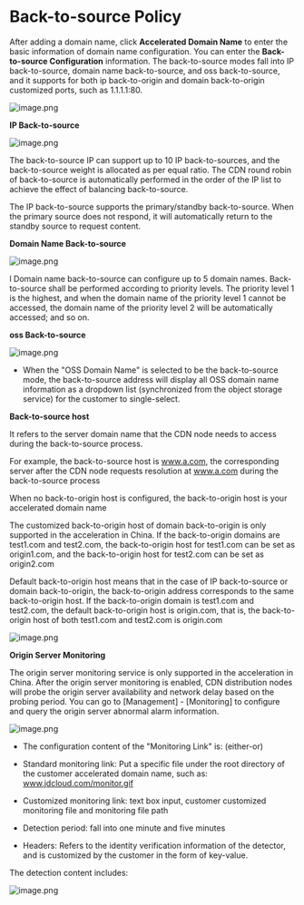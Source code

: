# Back-to-source Policy

After adding a domain name, click **Accelerated Domain Name** to enter the basic information of domain name configuration. You can enter the **Back-to-source Configuration** information. The back-to-source modes fall into IP back-to-source, domain name back-to-source, and oss back-to-source, and it supports for both ip back-to-origin and domain back-to-origin customized ports, such as 1.1.1.1:80.

![image.png](https://img1.jcloudcs.com/cms/cf317c03-b662-4a37-a564-cee61f253fa220180118102313.png)                                               

**IP Back-to-source**

![image.png](https://github.com/jdcloudcom/cn/blob/cdn-new/image/CDN/IP%E5%9B%9E%E6%BA%90.jpg)

The back-to-source IP can support up to 10 IP back-to-sources, and the back-to-source weight is allocated as per equal ratio. The CDN round robin of back-to-source is automatically performed in the order of the IP list to achieve the effect of balancing back-to-source.

The IP back-to-source supports the primary/standby back-to-source. When the primary source does not respond, it will automatically return to the standby source to request content.


**Domain Name Back-to-source**

![image.png](https://github.com/jdcloudcom/cn/blob/cdn-new/image/CDN/%E5%9F%9F%E5%90%8D%E5%9B%9E%E6%BA%90.png)

l  Domain name back-to-source can configure up to 5 domain names. Back-to-source shall be performed according to priority levels. The priority level 1 is the highest, and when the domain name of the priority level 1 cannot be accessed, the domain name of the priority level 2 will be automatically accessed; and so on.

**oss Back-to-source**

![image.png](https://img1.jcloudcs.com/cms/25340540-9284-4691-80b9-3135e01d339020180118102645.png)

- When the "OSS Domain Name" is selected to be the back-to-source mode, the back-to-source address will display all OSS domain name information as a dropdown list (synchronized from the object storage service) for the customer to single-select.

**Back-to-source host**

It refers to the server domain name that the CDN node needs to access during the back-to-source process.

For example, the back-to-source host is www.a.com, the corresponding server after the CDN node requests resolution at www.a.com during the back-to-source process

When no back-to-origin host is configured, the back-to-origin host is your accelerated domain name

The customized back-to-origin host of domain back-to-origin is only supported in the acceleration in China. If the back-to-origin domains are test1.com and test2.com, the back-to-origin host for test1.com can be set as origin1.com, and the back-to-origin host for test2.com can be set as origin2.com

Default back-to-origin host means that in the case of IP back-to-source or domain back-to-origin, the back-to-origin address corresponds to the same back-to-origin host. If the back-to-origin domain is test1.com and test2.com, the default back-to-origin host is origin.com, that is, the back-to-origin host of both test1.com and test2.com is origin.com

 ![image.png](https://github.com/jdcloudcom/cn/blob/cdn-new/image/CDN/%E8%87%AA%E5%AE%9A%E4%B9%89%E5%9B%9E%E6%BA%90host.png)

**Origin Server Monitoring**

The origin server monitoring service is only supported in the acceleration in China. After the origin server monitoring is enabled, CDN distribution nodes will probe the origin server availability and network delay based on the probing period. You can go to [Management] - [Monitoring] to configure and query the origin server abnormal alarm information.

![image.png](https://img1.jcloudcs.com/cms/ce478878-87ee-49a0-a29b-f72e6b61606f20180118102744.png)

-  The configuration content of the "Monitoring Link" is: (either-or)

- Standard monitoring link: Put a specific file under the root directory of the customer accelerated domain name, such as: www.jdcloud.com/monitor.gif
- Customized monitoring link: text box input, customer customized monitoring file and monitoring file path

- Detection period: fall into one minute and five minutes
- Headers: Refers to the identity verification information of the detector, and is customized by the customer in the form of key-value.

The detection content includes:

 ![image.png](https://img1.jcloudcs.com/cms/92dced92-dc84-4027-8f4c-351a0063743820180118101549.png)

 